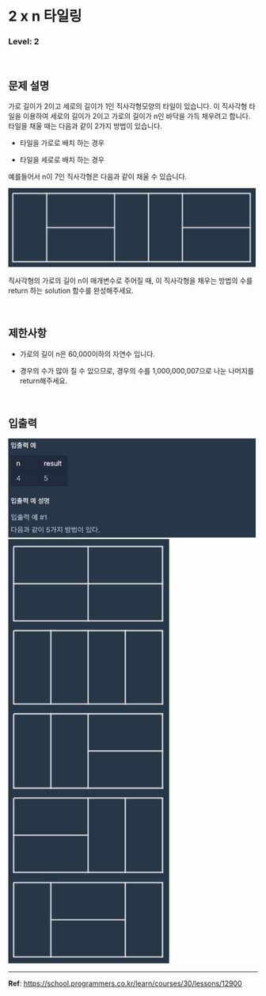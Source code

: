 # 2 x n 타일링

### Level: 2

<br>

## 문제 설명

가로 길이가 2이고 세로의 길이가 1인 직사각형모양의 타일이 있습니다. 이 직사각형 타일을 이용하여 세로의 길이가 2이고 가로의 길이가 n인 바닥을 가득 채우려고 합니다. 타일을 채울 때는 다음과 같이 2가지 방법이 있습니다.

- 타일을 가로로 배치 하는 경우

- 타일을 세로로 배치 하는 경우

예를들어서 n이 7인 직사각형은 다음과 같이 채울 수 있습니다.

<img src="./exam_1.png" style="width: 500px" alt="exam_1" />

직사각형의 가로의 길이 n이 매개변수로 주어질 때, 이 직사각형을 채우는 방법의 수를 return 하는 solution 함수를 완성해주세요.

<br>

## 제한사항

- 가로의 길이 n은 60,000이하의 자연수 입니다.

- 경우의 수가 많아 질 수 있으므로, 경우의 수를 1,000,000,007으로 나눈 나머지를 return해주세요.

<br>

## 입출력

<img src="./exam_2.png" style="width: 500px" alt="exam_2" />

<img src="./exam_3.png" alt="exam_3" />

---

**Ref**: https://school.programmers.co.kr/learn/courses/30/lessons/12900